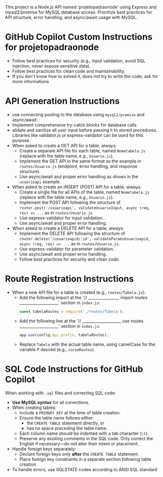 <!-- Use this file to provide workspace-specific custom instructions to Copilot. For more details, visit https://code.visualstudio.com/docs/copilot/copilot-customization#_use-a-githubcopilotinstructionsmd-file -->

This project is a Node.js API named 'projetopadraonode' using Express and mysql2/promise for MySQL database access. Prioritize best practices for API structure, error handling, and async/await usage with MySQL.
# GitHub Copilot Custom Instructions for projetopadraonode
- Follow best practices for security (e.g., input validation, avoid SQL injection, never expose sensitive data).
- Follow best practices for clean code and maintainability.
- If you don't know how to solved it, does not try to write the code, ask for more informations

# API Generation Instructions
- use connecting pooling to the database using `mysql2/promise` and async/await.
- Implement comprehensive try-catch blocks for database calls
- alidate and sanitize all user input before passing it to stored procedures. Libraries like validator.js or express-validator can be used for this purpose.
- When asked to create a GET API for a table, always:
  - Create a separate API file for each table, named `Nometabela.js` (replace with the table name, e.g., `Usuario.js`).
  - Implement the GET API in the same format as the example in `routes/Usuario.js` (endpoint, error handling, and response structure).
  - Use async/await and proper error handling as shown in the `usuarioapi` example.
- When asked to create an INSERT (POST) API for a table, always:
  - Create a single file for all APIs of the table, named `Nometabela.js` (replace with the table name, e.g., `Usuario.js`).
  - Implement the POST API following the structure of `router.post('/usuarioapi', validateUsuarioInput, async (req, res) => ...` as in `routes/Usuario.js`.
  - Use express-validator for input validation.
  - Use async/await and proper error handling.
- When asked to create a DELETE API for a table, always:
  - Implement the DELETE API following the structure of `router.delete('/usuarioapid/:id', validateParamsUsuarioapid, async (req, res) => ...` as in `routes/Usuario.js`.
  - Use express-validator for parameter validation.
  - Use async/await and proper error handling.
  - Follow best practices for security and clean code.

# Route Registration Instructions
- When a new API file for a table is created (e.g., `routes/Tabela.js`):
  - Add the following import at the '// ________________ import routes ____________________' section in `index.js`:
    ```js
    const tabelaRoutes = require('./routes/Tabela');
    ```
  - Add the following line at the '// ____________________ use routes ____________________' section in `index.js`:
    ```js
    app.use(config.api.prefix, tabelaRoutes);
    ```
  - Replace `Tabela` with the actual table name, using camelCase for the variable if desired (e.g., `cursoRoutes`).

# SQL Code Instructions for GitHub Copilot

When working with `.sql` files and correcting SQL code:

- **Use MySQL syntax** for all corrections.
- When creating tables:
  - Include a `PRIMARY KEY` at the time of table creation.
  - Ensure the table name follows either:
    - the `CREATE TABLE` statement directly, or
    - has no space preceding the table name.
  - Each column name should be indented with a tab character (`\t`).
  - Preserve any existing comments in the SQL code. Only correct the English if necessary—do not alter their intent or placement.
- Handle foreign keys separately:
  - Declare foreign keys only **after** the `CREATE TABLE` statement.
  - Place foreign key constraints in a separate section following table creation.
- To handle errors, use SQLSTATE codes according to ANSI SQL standard